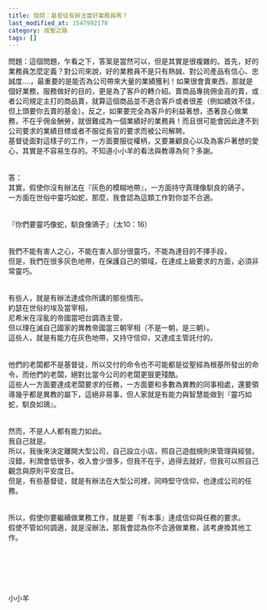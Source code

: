 ```yaml
---
title: 發問：基督徒有辦法當好業務員嗎？
last_modified_at: 1547992178
category: 成聖之路
tags: []
---
```


<p>問題：這個問題，乍看之下，答案是當然可以，但是其實是很複雜的。首先，好的業務員怎麼定義？對公司來說，好的業務員不是只有熱誠、對公司產品有信心、忠誠度....，最重要的是能否為公司帶來大量的業績獲利！如果很會賣東西，那就是個好業務，服務做好的目的，更是為了客戶的轉介紹。賣商品專挑佣金高的賣，或者公司規定主打的商品賣，就算這個商品並不適合客戶或者很差（例如績效不佳，但上頭要你去賣的基金）。反之，如果要完全為客戶的利益著想，憑著良心做業務，不在乎佣金酬勞，就很難成為一個業績好的業務員！而且很可能會因此達不到公司要求的業績目標或者不服從長官的要求而被公司解聘。 <br/>基督徒面對這樣子的工作，一方面要服從權柄，又要兼顧良心以及為客戶著想的愛心，其實是不容易生存的。不知道小小羊的看法與教導為何？多謝。<br/> <!--more--> <br/> <br/>答：<br/>其實，假使你沒有辦法在『灰色的模糊地帶』，一方面持守真理像馴良的鴿子，<br/>一方面在世俗中靈巧如蛇，那麼，我會認為這類工作對你並不合適。<br/> <br/> <br/>『你們要靈巧像蛇，馴良像鴿子』（太10：16）<br/> <br/> <br/>我們不能有害人之心，不能在害人部分很靈巧，不能為達目的不擇手段，<br/>但是，我們在很多灰色地帶，在保護自己的領域，在達成上級要求的方面，必須非常靈巧。<br/> <br/> <br/>有些人，就是有辦法達成你所講的那些情形。<br/>約瑟在世俗的埃及當宰相，<br/>尼希米在淫亂的帝國當吧台調酒主管，<br/>但以理在滅自己國家的異教帝國當三朝宰相（不是一朝，是三朝）。<br/>這些人，就是有能力在灰色地帶，又持守信仰，又達成主管託付的。<br/> <br/> <br/>他們的老闆都不是基督徒，所以交付的命令也不可能都是從聖經為根基所發出的命令，而他們的老闆，絕對比當今公司的老闆更狠更殘酷。<br/>這些人一方面要達成老闆要求的任務，一方面要和多數為異教的同事相處，還要領導幾乎都是異教的屬下，這絕非易事，但人家就是有能力與智慧能做到『靈巧如蛇，馴良如鴿』。<br/> <br/> <br/>然而，不是人人都有能力如此。<br/>我自己就是。<br/>所以，我後來決定離開大型公司，自己設立小店，照自己遊戲規則來管理與經營。<br/>沒錯，利潤會低很多，收入會少很多，但我不在乎，過得去就好，但我可以照自己觀念與原則平安度日。<br/>但是，有些基督徒，就是有辦法在大型公司裡，同時堅守信仰，也達成公司的任務。<br/> <br/> <br/>所以，假使你要繼續做業務工作，就是要『有本事』達成信仰與任務的要求。<br/>假使不管如何調適，就是沒辦法，那我會認為你不合適做業務，該考慮換其他工作。<br/> <br/> <br/> <br/> <br/><br/> <br/>小小羊<br/> <br/> <br/> <br/> <br/> <br/> <br/> </p>